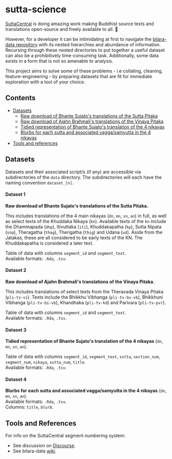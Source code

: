 # sutta-science

[SuttaCentral](https://github.com/suttacentral) is doing amazing work making Buddhist source texts and translations open-source and freely available to all. :tada: 

However, for a developer it can be intimidating at first to navigate the [bilara-data repository](https://github.com/suttacentral/bilara-data) with its nested hierarchies and abundance of information. Recursing through these nested directories to put together a useful dataset can also be a prohibitively time-consuming task. Additionally, some data exists in a form that is not so amenable to analysis.

This project aims to solve some of these problems - i.e collating, cleaning, feature-engineering - by preparing datasets that are fit for immediate exploration with a tool of your choice.

## Contents

* [Datasets](#datasets)
    - [Raw download of Bhante Sujato's translations of the Sutta Pitaka](#dataset-1) 
    - [Raw download of Ajahn Brahmali's translations of the Vinaya Pitaka](#dataset-2)
    - [Tidied representation of Bhante Sujato's translation of the 4 nikayas](#dataset-3)
    - [Blurbs for each sutta and associated vagga/samyutta in the 4 nikayas](#dataset-4)
* [Tools and references](#tools-and-references)

## Datasets

Datasets and their associated script/s (if any) are accessible via subdirectories of the `data` directory. The subdirectories will each have the naming convention `dataset_[n]`.

#### Dataset 1 
**Raw download of Bhante Sujato's translations of the Sutta Pitaka.**

This includes translations of the 4 main nikayas (`dn`, `mn`, `sn`, `an`) in full, as well as select texts of the Khuddaka Nikaya (`kn`). Available texts of the `kn` include the Dhammapada (`dhp`), Itivuttaka (`iti`), Khuddakapatha (`kp`), Sutta Nipata (`snp`), Theragatha (`thag`), Therigatha (`thig`) and Udana (`ud`). Aside from the Jatakas, these are all considered to be early texts of the KN. The Khuddakapatha is considered a later text.

Table of data with columns `segment_id` and `segment_text`.  
Available formats: `.Rda`, `.tsv`.  

#### Dataset 2 
**Raw download of Ajahn Brahmali's translations of the Vinaya Pitaka.**

This includes translations of select texts from the Theravada Vinaya Pitaka (`pli-tv-vi`). Texts include the Bhikkhu Vibhanga (`pli-tv-bu-vb`), Bhikkhuni Vibhanga (`pli-tv-bi-vb`), Khandhaka (`pli-tv-kd`) and Parivara (`pli-tv-pvr`).

Table of data with columns `segment_id` and `segment_text`.  
Available formats: `.Rda`, `.tsv`.

#### Dataset 3 
**Tidied representation of Bhante Sujato's translation of the 4 nikayas** (`dn`, `mn`, `sn`, `an`).  

Table of data with columns `segment_id`, `segment_text`, `sutta`, `section_num`, `segment_num`, `nikaya`, `sutta_num`, `title`.  
Available formats: `.Rda`, `.tsv`.  

#### Dataset 4 
**Blurbs for each sutta and associated vagga/samyutta in the 4 nikayas** (`dn`, `mn`, `sn`, `an`).  
Available formats: `.Rda`, `.tsv`.  
Columns: `title`, `blurb`. 

## Tools and References

For info on the SuttaCentral segment numbering system:
* See discussion on [Discourse](https://discourse.suttacentral.net/t/making-sense-of-the-segment-numbering-system/23121).
* See bilara-data [wiki](https://github.com/suttacentral/bilara-data/wiki/Bilara-segment-number-spec).